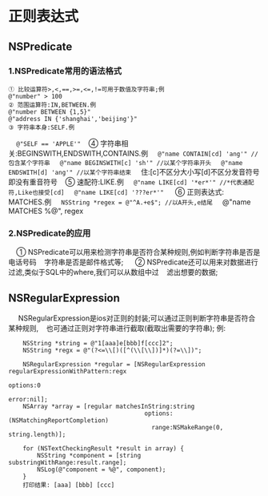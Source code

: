 # 正则表达式
## NSPredicate
### 1.NSPredicate常用的语法格式
	① 比较运算符>,<,==,>=,<=,!=可用于数值及字符串;例
	@"number" > 100
	② 范围运算符:IN,BETWEEN.例    
	@"number BETWEEN {1,5}"
	@"address IN {'shanghai','beijing'}"
	③ 字符串本身:SELF.例
     `@"SELF == 'APPLE'"`
    ④ 字符串相关:BEGINSWITH,ENDSWITH,CONTAINS.例
     `@"name CONTAIN[cd] 'ang'" //包含某个字符串`
     `@"name BEGINSWITH[c] 'sh'" //以某个字符串开头`
     `@"name ENDSWITH[d] 'ang'" //以某个字符串结束`
     住:[c]不区分大小写[d]不区分发音符号即没有重音符号
    ⑤ 速配符:LIKE.例
     `@"name LIKE[cd] '*er*'" //*代表通配符,Like也接受[cd]`
     `@"name LIKE[cd] '???er*'" `
    ⑥ 正则表达式: MATCHES.例
     `NSString *regex = @"^A.+e$"; //以A开头,e结尾`
     @"name MATCHES %@", regex
### 2.NSPredicate的应用
      ① NSPredicate可以用来检测字符串是否符合某种规则,例如判断字符串是否是电话号码
    字符串是否是邮件格式等;
      ② NSPredicate还可以用来对数据进行过滤,类似于SQL中的where,我们可以从数组中过
    滤出想要的数据;
  
## NSRegularExpression
      NSRegularExpression是ios对正则的封装;可以通过正则判断字符串是否符合某种规则,
    也可通过正则对字符串进行截取(截取出需要的字符串);
      例:
```
    NSString *string = @"1[aaa]e[bbb]f[ccc]2";
    NSString *regx = @"(?<=\\[)([^(\\[\\])]*)(?=\\])";

    NSRegularExpression *regular = [NSRegularExpression regularExpressionWithPattern:regx 
                                                                             options:0 
                                                                             error:nil];
    NSArray *array = [regular matchesInString:string
                                      options:(NSMatchingReportCompletion) 
                                        range:NSMakeRange(0, string.length)];

    for (NSTextCheckingResult *result in array) {
        NSString *component = [string substringWithRange:result.range];
        NSLog(@"component = %@", component);
    }
    打印结果: [aaa] [bbb] [ccc]
```
